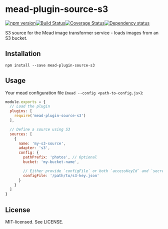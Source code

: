 # mead-plugin-source-s3

[![npm version](http://img.shields.io/npm/v/mead-plugin-source-s3.svg?style=flat-square)](http://browsenpm.org/package/mead-plugin-source-s3)[![Build Status](http://img.shields.io/travis/rexxars/mead-plugin-source-s3/master.svg?style=flat-square)](https://travis-ci.org/rexxars/mead-plugin-source-s3)[![Coverage Status](https://img.shields.io/coveralls/rexxars/mead-plugin-source-s3/master.svg?style=flat-square)](https://coveralls.io/github/rexxars/mead-plugin-source-s3)[![Dependency status](https://img.shields.io/david/rexxars/mead-plugin-source-s3.svg?style=flat-square)](https://david-dm.org/rexxars/mead-plugin-source-s3)

S3 source for the Mead image transformer service - loads images from an S3 bucket.

## Installation

```shell
npm install --save mead-plugin-source-s3
```

## Usage

Your mead configuration file (`mead --config <path-to-config.js>`):

```js
module.exports = {
  // Load the plugin
  plugins: [
    require('mead-plugin-source-s3')
  ],

  // Define a source using S3
  sources: [
    {
      name: 'my-s3-source',
      adapter: 's3',
      config: {
        pathPrefix: 'photos', // Optional
        bucket: 'my-bucket-name',

        // Either provide `configFile` or both `accessKeyId` and `secretAccessKey`
        configFile: '/path/to/s3-key.json'
      }
    }
  ]
}
```

## License

MIT-licensed. See LICENSE.
